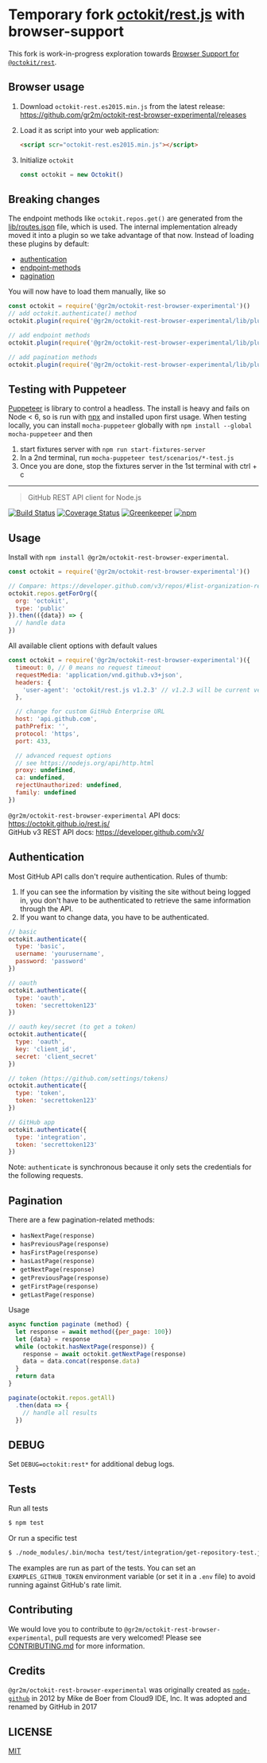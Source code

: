 # Temporary fork [octokit/rest.js](https://github.com/octokit/rest.js) with browser-support

This fork is work-in-progress exploration towards [Browser Support for `@octokit/rest`](https://github.com/octokit/rest.js/milestone/2).

## Browser usage

1. Download `octokit-rest.es2015.min.js` from the latest release: https://github.com/gr2m/octokit-rest-browser-experimental/releases

2. Load it as script into your web application:

   ```html
   <script scr="octokit-rest.es2015.min.js"></script>
   ```

3. Initialize `octokit`

   ```js
   const octokit = new Octokit()
   ```

## Breaking changes

The endpoint methods like `octokit.repos.get()` are generated from the
[lib/routes.json](lib/routes.json) file, which is used. The internal
implementation already moved it into a plugin so we take advantage of that now.
Instead of loading these plugins by default:

- [authentication](lib/plugins/authentication)
- [endpoint-methods](lib/plugins/endpoint-methods)
- [pagination](lib/plugins/pagination)

You will now have to load them manually, like so

```js
const octokit = require('@gr2m/octokit-rest-browser-experimental')()
// add octokit.authenticate() method
octokit.plugin(require('@gr2m/octokit-rest-browser-experimental/lib/plugins/authentication'))

// add endpoint methods
octokit.plugin(require('@gr2m/octokit-rest-browser-experimental/lib/plugins/endpoint-methods'))

// add pagination methods
octokit.plugin(require('@gr2m/octokit-rest-browser-experimental/lib/plugins/pagination'))
```

## Testing with Puppeteer

[Puppeteer](https://github.com/GoogleChrome/puppeteer) is library to control a
headless. The install is heavy and fails on Node < 6, so is run with [npx](https://www.npmjs.com/package/npx)
and installed upon first usage. When testing locally, you can install `mocha-puppeteer`
globally with `npm install --global mocha-puppeteer` and then

1. start fixtures server with `npm run start-fixtures-server`
2. In a 2nd terminal, run `mocha-puppeteer test/scenarios/*-test.js`
3. Once you are done, stop the fixtures server in the 1st terminal with ctrl + c

---

> GitHub REST API client for Node.js

[![Build Status](https://travis-ci.org/gr2m/octokit-rest-browser-experimental.svg?branch=master)](https://travis-ci.org/gr2m/octokit-rest-browser-experimental)
[![Coverage Status](https://coveralls.io/repos/github/gr2m/octokit-rest-browser-experimental/badge.svg)](https://coveralls.io/github/gr2m/octokit-rest-browser-experimental)
[![Greenkeeper](https://badges.greenkeeper.io/gr2m/octokit-rest-browser-experimental.svg)](https://greenkeeper.io/)
[![npm](https://img.shields.io/npm/v/@gr2m/octokit-rest-browser-experimental.svg)](https://www.npmjs.com/package/@gr2m/octokit-rest-browser-experimental)

## Usage

Install with `npm install @gr2m/octokit-rest-browser-experimental`.

<!-- HEADS UP: when changing the options for the constructor, make sure to also
     update the type definition templates in scripts/templates/* -->
```js
const octokit = require('@gr2m/octokit-rest-browser-experimental')()

// Compare: https://developer.github.com/v3/repos/#list-organization-repositories
octokit.repos.getForOrg({
  org: 'octokit',
  type: 'public'
}).then(({data}) => {
  // handle data
})
```

All available client options with default values

```js
const octokit = require('@gr2m/octokit-rest-browser-experimental')({
  timeout: 0, // 0 means no request timeout
  requestMedia: 'application/vnd.github.v3+json',
  headers: {
    'user-agent': 'octokit/rest.js v1.2.3' // v1.2.3 will be current version
  },

  // change for custom GitHub Enterprise URL
  host: 'api.github.com',
  pathPrefix: '',
  protocol: 'https',
  port: 433,

  // advanced request options
  // see https://nodejs.org/api/http.html
  proxy: undefined,
  ca: undefined,
  rejectUnauthorized: undefined,
  family: undefined
})
```

`@gr2m/octokit-rest-browser-experimental` API docs: https://octokit.github.io/rest.js/  
GitHub v3 REST API docs: https://developer.github.com/v3/

## Authentication

Most GitHub API calls don't require authentication. Rules of thumb:

1. If you can see the information by visiting the site without being logged in, you don't have to be authenticated to retrieve the same information through the API.
2. If you want to change data, you have to be authenticated.

```javascript
// basic
octokit.authenticate({
  type: 'basic',
  username: 'yourusername',
  password: 'password'
})

// oauth
octokit.authenticate({
  type: 'oauth',
  token: 'secrettoken123'
})

// oauth key/secret (to get a token)
octokit.authenticate({
  type: 'oauth',
  key: 'client_id',
  secret: 'client_secret'
})

// token (https://github.com/settings/tokens)
octokit.authenticate({
  type: 'token',
  token: 'secrettoken123'
})

// GitHub app
octokit.authenticate({
  type: 'integration',
  token: 'secrettoken123'
})
```

Note: `authenticate` is synchronous because it only sets the credentials
for the following requests.

## Pagination

There are a few pagination-related methods:

- `hasNextPage(response)`
- `hasPreviousPage(response)`
- `hasFirstPage(response)`
- `hasLastPage(response)`
- `getNextPage(response)`
- `getPreviousPage(response)`
- `getFirstPage(response)`
- `getLastPage(response)`

Usage

```js
async function paginate (method) {
  let response = await method({per_page: 100})
  let {data} = response
  while (octokit.hasNextPage(response)) {
    response = await octokit.getNextPage(response)
    data = data.concat(response.data)
  }
  return data
}

paginate(octokit.repos.getAll)
  .then(data => {
    // handle all results
  })
```

## DEBUG

Set `DEBUG=octokit:rest*` for additional debug logs.

## Tests

Run all tests

```bash
$ npm test
```

Or run a specific test

```bash
$ ./node_modules/.bin/mocha test/test/integration/get-repository-test.js
```

The examples are run as part of the tests. You can set an `EXAMPLES_GITHUB_TOKEN` environment
variable (or set it in a `.env` file) to avoid running against GitHub's rate limit.

## Contributing

We would love you to contribute to `@gr2m/octokit-rest-browser-experimental`, pull requests are very welcomed!
Please see [CONTRIBUTING.md](CONTRIBUTING.md) for more information.

## Credits

`@gr2m/octokit-rest-browser-experimental` was originally created as [`node-github`](https://www.npmjs.com/package/github)
in 2012 by Mike de Boer from Cloud9 IDE, Inc.
It was adopted and renamed by GitHub in 2017

## LICENSE

[MIT](LICENSE)
